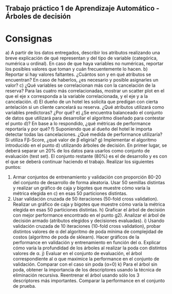 ## Trabajo práctico 1 de Aprendizaje Automático - Árboles de decisión

# Consignas

a) A partir de los datos entregados, describir los atributos realizando una breve explicación de qué representan y del tipo de variable (categórica, numérica u ordinal). En caso de que haya variables no numéricas, reportar los posibles valores que toman y cuán frecuentemente lo hacen.
b) Reportar si hay valores faltantes. ¿Cuántos son y en qué atributos se encuentran? En caso de haberlos, ¿es necesario y posible asignarles un valor?
c) ¿Qué variables se correlacionan más con la cancelación de la reserva? Para las cuatro más correlacionadas, mostrar un scatter plot en el que el eje x corresponda a la variable correlacionada, y el eje y a la cancelación.
d) El dueño de un hotel les solicita que predigan con cierta antelación si un cliente cancelará su reserva. ¿Qué atributos utilizará como variables predictoras? ¿Por qué?
e) ¿Se encuentra balanceado el conjunto de datos que utilizará para desarrollar el algoritmo diseñado para contestar el punto d)? En base a lo respondido, ¿qué métricas de performance reportaría y por qué? 
f) Suponiendo que al dueño del hotel le importa detectar todas las cancelaciones. ¿Qué medida de performance utilizaría? Si utiliza Fβ-Score, ¿qué valor de β eligiría?
g) Implementar el algoritmo introducido en el punto d) utilizando árboles de decisión. En primer lugar, se deberá separar un 20% de los datos para usarlos como conjunto de evaluación (test set). El conjunto restante (80%) es el de desarrollo y es con el que se deberá continuar haciendo el trabajo. Realizar los siguientes puntos:
1) Armar conjuntos de entrenamiento y validación con proporción 80-20 del conjunto de desarrollo de forma aleatoria. Usar 50 semillas distintas y realizar un gráfico de caja y bigotes que muestre cómo varía la métrica elegida en c) en esas 50 particiones distintas.
2) Usar validación cruzada de 50 iteraciones (50-fold cross validation). Realizar un gráfico de caja y bigotes que muestre cómo varía la métrica elegida en esas 50 particiones distintas.
h) Graficar el árbol de decisión con mejor performance encontrado en el punto g2). Analizar el árbol de decisión armado (atributos elegidos y decisiones evaluadas).
i) Usando validación cruzada de 10 iteraciones (10-fold cross validation), probar distintos valores de α del algoritmo de poda mínima de complejidad de costos (algoritmo de poda de sklearn). Hacer gráficos de la performance en validación y entrenamiento en función del α. Explicar cómo varía la profundidad de los árboles al realizar la poda con distintos valores de α.
j) Evaluar en el conjunto de evaluación, el árbol correspondiente al α que maximice la performance en el conjunto de validación. Comparar con el caso sin poda (α=0)
k) Para el árbol sin poda, obtener la importancia de los descriptores usando la técnica de eliminación recursiva. Reentrenar el árbol usando sólo los 3 descriptores más importantes. Comparar la performance en el conjunto de prueba.
